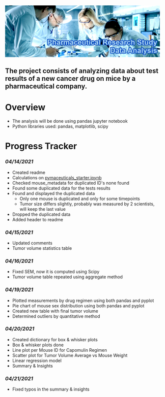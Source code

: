 ![Pharmaceutical Data Analysis](images/header.jpg)

## The project consists of analyzing data about test results of a new cancer drug on mice by a pharmaceutical company. 

# **Overview**

- The analysis will be done using pandas jupyter notebook
- Python libraries used: pandas, matplotlib, scipy

# **Progress Tracker**

### *04/14/2021*
- Created readme
- Calculations on [pymaceuticals_starter.ipynb](Pymaceuticals/pymaceuticals_starter.ipynb)
- Checked mouse_metadata for duplicated ID's none found
- Found some duplicated data for the tests results
- Found and displayed the duplicated data
    - Only one mouse is duplicated and only for some timepoints
    - Tumor size differs slightly, probably was measured by 2 scientists, will keep the last value
- Dropped the duplicated data
- Added header to readme

### *04/15/2021*
- Updated comments
- Tumor volume statistics table

### *04/16/2021*
- Fixed SEM, now it is computed using Scipy
- Tumor volume table repeated using aggregate method

### *04/19/2021*
- Plotted measurements by drug regimen using both pandas and pyplot
- Pie chart of mouse sex distribution using both pandas and pyplot
- Created new table with final tumor volume
- Determined outliers by quantitative method

### *04/20/2021*
- Created dictionary for box & whisker plots
- Box & whisker plots done
- Line plot per Mouse ID for Capomulin Regimen
- Scatter plot for Tumor Volume Average vs Mouse Weight
- Linear regression model
- Summary & Insights

### *04/21/2021*
- Fixed typos in the summary & insights